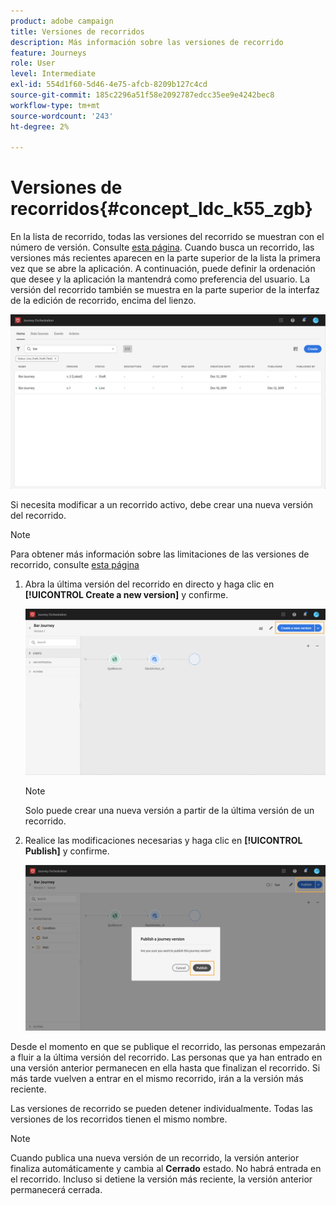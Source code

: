 ```yaml
---
product: adobe campaign
title: Versiones de recorridos
description: Más información sobre las versiones de recorrido
feature: Journeys
role: User
level: Intermediate
exl-id: 554d1f60-5d46-4e75-afcb-8209b127c4cd
source-git-commit: 185c2296a51f58e2092787edcc35ee9e4242bec8
workflow-type: tm+mt
source-wordcount: '243'
ht-degree: 2%

---
```


# Versiones de recorridos{#concept_ldc_k55_zgb}

En la lista de recorrido, todas las versiones del recorrido se muestran con el número de versión. Consulte [esta página](../building-journeys/using-the-journey-designer.md). Cuando busca un recorrido, las versiones más recientes aparecen en la parte superior de la lista la primera vez que se abre la aplicación. A continuación, puede definir la ordenación que desee y la aplicación la mantendrá como preferencia del usuario. La versión del recorrido también se muestra en la parte superior de la interfaz de la edición de recorrido, encima del lienzo.

![](../assets/journeyversions1.png)

Si necesita modificar a un recorrido activo, debe crear una nueva versión del recorrido.

>[!NOTE]
>
>Para obtener más información sobre las limitaciones de las versiones de recorrido, consulte [esta página](../about/limitations.md#journey-versions-limitations)

1. Abra la última versión del recorrido en directo y haga clic en **[!UICONTROL Create a new version]** y confirme.

   ![](../assets/journeyversions2.png)

   >[!NOTE]
   >
   >Solo puede crear una nueva versión a partir de la última versión de un recorrido.

1. Realice las modificaciones necesarias y haga clic en **[!UICONTROL Publish]** y confirme.

   ![](../assets/journeyversions3.png)

Desde el momento en que se publique el recorrido, las personas empezarán a fluir a la última versión del recorrido. Las personas que ya han entrado en una versión anterior permanecen en ella hasta que finalizan el recorrido. Si más tarde vuelven a entrar en el mismo recorrido, irán a la versión más reciente.

Las versiones de recorrido se pueden detener individualmente. Todas las versiones de los recorridos tienen el mismo nombre.

>[!NOTE]
>
>Cuando publica una nueva versión de un recorrido, la versión anterior finaliza automáticamente y cambia al **Cerrado** estado. No habrá entrada en el recorrido. Incluso si detiene la versión más reciente, la versión anterior permanecerá cerrada.
